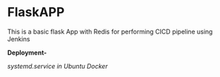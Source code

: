 # FlaskAPP
This is a basic flask App with Redis for performing CICD pipeline using Jenkins

**Deployment-**

  _systemd.service in Ubuntu_ 
  _Docker_
  
  
